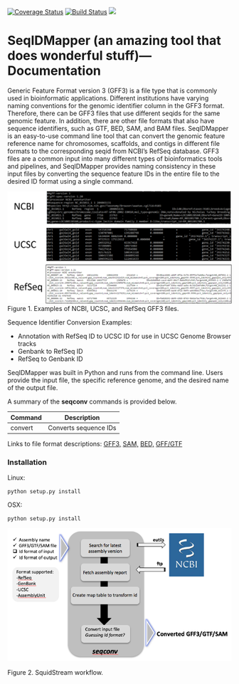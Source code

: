 [![Coverage Status](https://coveralls.io/repos/github/NCBI-Hackathons/Master_gff3_parser/badge.svg?branch=master)](https://coveralls.io/github/NCBI-Hackathons/Master_gff3_parser?branch=master) [![Build Status](https://travis-ci.org/NCBI-Hackathons/Master_gff3_parser.svg?branch=master)](https://travis-ci.org/NCBI-Hackathons/Master_gff3_parser) [![](https://img.shields.io/badge/docs-latest-brightgreen.svg?style=flat)](http://seqconv.readthedocs.io/en/latest/)

# SeqIDMapper (an amazing tool that does wonderful stuff)—Documentation
Generic Feature Format version 3 (GFF3) is a file type that is commonly used in bioinformatic applications. Different institutions have varying naming conventions for the genomic identifier column in the GFF3 format. Therefore, there can be GFF3 files that use different seqids for the same genomic feature.  In addition, there are other file formats that also have sequence identifiers, such as GTF, BED, SAM, and BAM files. SeqIDMapper is an easy-to-use command line tool that can convert the genomic feature reference name for chromosomes, scaffolds, and contigs in different file formats to the corresponding seqid from NCBI’s RefSeq database.  GFF3 files are a common input into many different types of bioinformatics tools and pipelines, and SeqIDMapper provides naming consistency in these input files by converting the sequence feature IDs in the entire file to the desired ID format using a single command.

![SeqIDMapper Workflow:](https://github.com/NCBI-Hackathons/Master_gff3_parser/blob/master/GFF3%20formats.png)
Figure 1. Examples of NCBI, UCSC, and RefSeq GFF3 files.

Sequence Identifier Conversion Examples:
* Annotation with RefSeq ID to UCSC ID for use in  UCSC Genome Browser tracks
* Genbank to RefSeq ID
* RefSeq to Genbank ID


SeqIDMapper was built in Python and runs from the command line. Users provide the input file, the specific reference genome, and the desired name of the output file.

A summary of the **seqconv** commands is provided below.

Command | Description
------------ | -------------
convert | Converts sequence IDs

Links to file format descriptions:
[GFF3,](https://www.google.com/url?q=https://github.com/The-Sequence-Ontology/Specifications/blob/master/gff3.md&sa=D&ust=1490199000838000&usg=AFQjCNGJrt_qqhwtBufCdrc0sT28hntlVg)
[SAM,](https://samtools.github.io/hts-specs/SAMv1.pdf)
[BED,](http://useast.ensembl.org/info/website/upload/bed.html)
[GFF/GTF](http://useast.ensembl.org/info/website/upload/gff.html)


### Installation

Linux:

```
python setup.py install
```

OSX:

```
python setup.py install
```

![SeqIDMapper Workflow:](https://github.com/NCBI-Hackathons/Master_gff3_parser/blob/master/SquidStream%20workflow.png)

Figure 2. SquidStream workflow.

